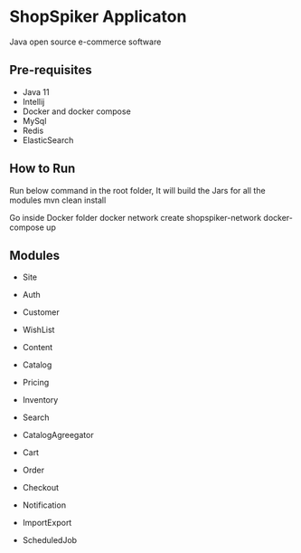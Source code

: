 ﻿# ShopSpiker Applicaton

Java open source e-commerce software

## Pre-requisites

* Java 11
* Intellij
* Docker and docker compose
* MySql
* Redis
* ElasticSearch

## How to Run

Run below command in the root folder, It will build the Jars for all the modules
mvn clean install

Go inside Docker folder
docker network create shopspiker-network
docker-compose up

## Modules

- Site
- Auth
- Customer
- WishList
- Content

- Catalog
- Pricing
- Inventory
- Search
- CatalogAgreegator

- Cart
- Order
- Checkout

- Notification
- ImportExport
- ScheduledJob

 
